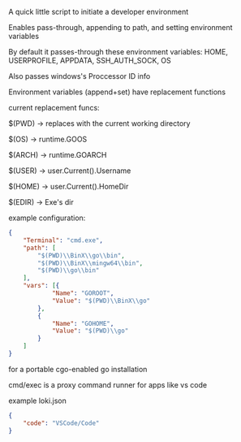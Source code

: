 A quick little script to initiate a developer environment

Enables pass-through, appending to path, and setting environment variables

By default it passes-through these environment variables: HOME, USERPROFILE, APPDATA, SSH_AUTH_SOCK, OS

Also passes windows's Proccessor ID info

Environment variables (append+set) have replacement functions

current replacement funcs:

$(PWD) -> replaces with the current working directory

$(OS) -> runtime.GOOS

$(ARCH) -> runtime.GOARCH

$(USER) -> user.Current().Username

$(HOME) -> user.Current().HomeDir

$(EDIR) -> Exe's dir

example configuration:
```json
{
    "Terminal": "cmd.exe",
    "path": [
        "$(PWD)\\BinX\\go\\bin",
        "$(PWD)\\BinX\\mingw64\\bin",
        "$(PWD)\\go\\bin"
    ],
    "vars": [{
            "Name": "GOROOT",
            "Value": "$(PWD)\\BinX\\go"
        },
        {
            "Name": "GOHOME",
            "Value": "$(PWD)\\go"
        }
    ]
}
```
for a portable cgo-enabled go installation


cmd/exec is a proxy command runner for apps like vs code

example loki.json
```json
{
    "code": "VSCode/Code"
}
```